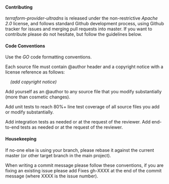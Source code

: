 #### Contributing

*terraform-provider-ultradns* is released under the non-restrictive *Apache 2.0* license, and follows standard Github development process, using Github tracker for issues and merging pull requests into master. If you want to contribute please do not hesitate, but follow the guidelines below.

#### Code Conventions

Use the *GO* code formatting conventions.

Each source file must contain @author header and a copyright notice with a license reference as follows:

    *(add copyright notice)*

Add yourself as an @author to any source file that you modify substantially (more than cosmetic changes).

Add unit tests to reach 80%+ line test coverage of all source files you add or modify substantially.

Add integration tests as needed or at the request of the reviewer. Add end-to-end tests as needed or at the request of the reviewer.

#### Housekeeping

If no-one else is using your branch, please rebase it against the current master (or other target branch in the main project).

When writing a commit message please follow these conventions, if you are fixing an existing issue please add Fixes gh-XXXX at the end of the commit message (where XXXX is the issue number).

